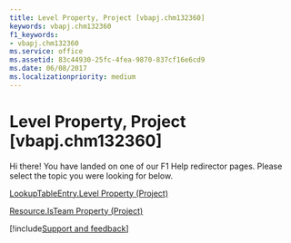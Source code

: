 ```yaml
---
title: Level Property, Project [vbapj.chm132360]
keywords: vbapj.chm132360
f1_keywords:
- vbapj.chm132360
ms.service: office
ms.assetid: 83c44930-25fc-4fea-9870-837cf16e6cd9
ms.date: 06/08/2017
ms.localizationpriority: medium
---
```



# Level Property, Project [vbapj.chm132360]

Hi there! You have landed on one of our F1 Help redirector pages. Please select the topic you were looking for below.

[LookupTableEntry.Level Property (Project)](https://msdn.microsoft.com/library/220f741a-4228-fbe3-f653-500f84f43692%28Office.15%29.aspx)

[Resource.IsTeam Property (Project)](https://msdn.microsoft.com/library/99e87250-d167-d13d-b622-f7e88379fe50%28Office.15%29.aspx)

[!include[Support and feedback](~/includes/feedback-boilerplate.md)]